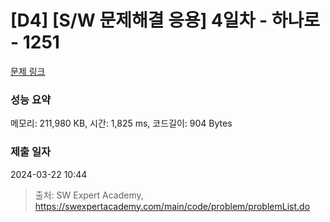 # [D4] [S/W 문제해결 응용] 4일차 - 하나로 - 1251 

[문제 링크](https://swexpertacademy.com/main/code/problem/problemDetail.do?contestProbId=AV15StKqAQkCFAYD) 

### 성능 요약

메모리: 211,980 KB, 시간: 1,825 ms, 코드길이: 904 Bytes

### 제출 일자

2024-03-22 10:44



> 출처: SW Expert Academy, https://swexpertacademy.com/main/code/problem/problemList.do